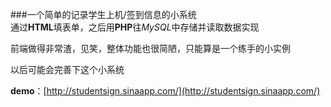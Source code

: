 ###一个简单的记录学生上机/签到信息的小系统
<br />
通过**HTML**填表单，之后用**PHP**往*MySQL*中存储并读取数据实现

前端做得非常渣，见笑，整体功能也很简陋，只能算是一个练手的小实例

以后可能会完善下这个小系统

**demo**：[http://studentsign.sinaapp.com/](http://studentsign.sinaapp.com/)